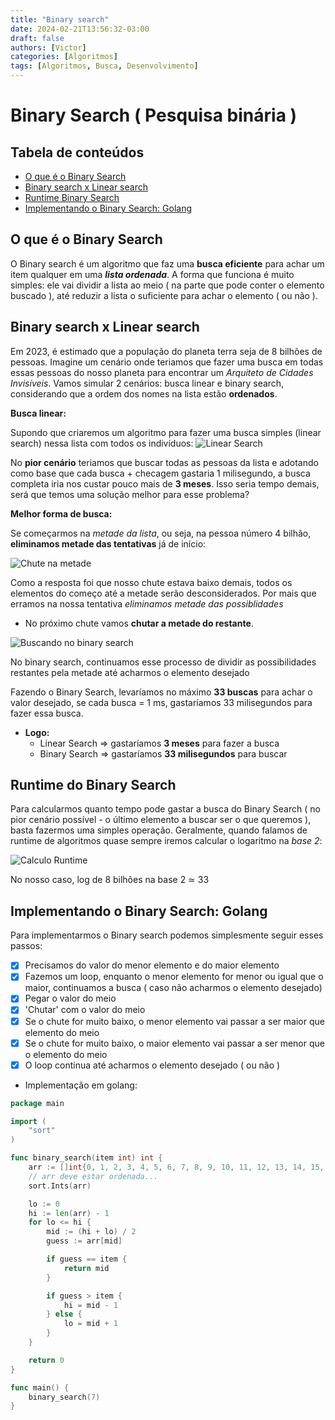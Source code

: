 ```yaml
---
title: "Binary search"
date: 2024-02-21T13:56:32-03:00
draft: false
authors: [Victor]
categories: [Algoritmos]
tags: [Algoritmos, Busca, Desenvolvimento]
---
```

# Binary Search ( Pesquisa binária )

## Tabela de conteúdos
  * [O que é o Binary Search](#o-que-é-o-binary-search)
  * [Binary search x Linear search](#binary-search-x-linear-search)
  * [Runtime Binary Search](#runtime-do-binary-search)
  * [Implementando o Binary Search: Golang](#implementando-o-binary-search-golang)

## O que é o Binary Search
O Binary search é um algoritmo que faz uma **busca eficiente** para achar um item qualquer em uma ***lista ordenada***. A forma que funciona é muito simples: ele vai dividir a lista ao meio ( na parte que pode conter o elemento buscado ), até reduzir a lista o suficiente para achar o elemento ( ou não ). 

## Binary search x Linear search
Em 2023, é estimado que a população do planeta terra seja de 8 bilhões de pessoas. Imagine um cenário onde teriamos que fazer uma busca em todas essas pessoas do nosso planeta para encontrar um *Arquiteto de Cidades Invisíveis*. Vamos simular 2 cenários: busca linear e binary search, considerando que a ordem dos nomes na lista estão **ordenados**.

**Busca linear:**

Supondo que criaremos um algoritmo para fazer uma busca simples (linear search) nessa lista com todos os indivíduos:
![Linear Search](/binary_search/Busca.png "Linear Search")

No **pior cenário** teriamos que buscar todas as pessoas da lista e adotando como base que cada busca + checagem gastaria 1 milisegundo, a busca completa iria nos custar pouco mais de **3 meses**. Isso seria tempo demais, será que temos uma solução melhor para esse problema?

**Melhor forma de busca:**

Se começarmos na *metade da lista*, ou seja, na pessoa número 4 bilhão, **eliminamos metade das tentativas** já de início:

![Chute na metade](/binary_search/2.png "Inicio binary search")

Como a resposta foi que nosso chute estava baixo demais, todos os elementos do começo até a metade serão desconsiderados. Por mais que erramos na nossa tentativa *eliminamos metade das possiblidades*

* No próximo chute vamos **chutar a metade do restante**.

![Buscando no binary search](/binary_search/binary-search-3.png "Buscando no binary search")

No binary search, continuamos esse processo de dividir as possibilidades restantes pela metade até acharmos o elemento desejado

Fazendo o Binary Search, levaríamos no máximo **33 buscas** para achar o valor desejado, se cada busca = 1 ms, gastaríamos 33 milisegundos para fazer essa busca.

* **Logo:**
  - Linear Search => gastaríamos **3 meses** para fazer a busca
  - Binary Search => gastaríamos **33 milisegundos** para buscar

## Runtime do Binary Search
Para calcularmos quanto tempo pode gastar a busca do Binary Search ( no pior cenário possível - o último elemento a buscar ser o que queremos ), basta fazermos uma simples operação. Geralmente, quando falamos de runtime de algoritmos quase sempre iremos calcular o logaritmo na *base 2*:

![Calculo Runtime](/binary_search/binary-search-3.png "Cálculo runtime")

No nosso caso, log de 8 bilhões na base 2 ≃ 33

## Implementando o Binary Search: Golang
Para implementarmos o Binary search podemos simplesmente seguir esses passos:

- [x] Precisamos do valor do menor elemento e do maior elemento
- [x] Fazemos um loop, enquanto o menor elemento for menor ou igual que o maior, continuamos a busca ( caso não acharmos o elemento desejado)
- [x] Pegar o valor do meio
- [x] 'Chutar' com o valor do meio
- [x] Se o chute for muito baixo, o menor elemento vai passar a ser maior que elemento do meio
- [x] Se o chute for muito baixo, o maior elemento vai passar a ser menor que o elemento do meio
- [x] O loop continua até acharmos o elemento desejado ( ou não )

* Implementação em golang:

```go
package main

import (
	"sort"
)

func binary_search(item int) int {
	arr := []int{0, 1, 2, 3, 4, 5, 6, 7, 8, 9, 10, 11, 12, 13, 14, 15, 16, 17, 18, 19, 20, 21, 22, 23, 24, 25, 26, 27, 28, 29, 30, 31, 32, 33, 34, 35, 36, 37, 38, 39, 40, 41, 42, 43, 44, 45, 46, 47, 48, 49, 50, 51, 52, 53, 54, 55, 56, 57, 58, 59, 60, 61, 62, 63, 64, 65, 66, 67, 68, 69, 70, 71, 72, 73, 74, 75, 76, 77, 78, 79, 80, 81, 82, 83, 84, 85, 86, 87, 88, 89, 90, 91, 92, 93, 94, 95, 96, 97, 98, 99}
	// arr deve estar ordenada...
	sort.Ints(arr)

	lo := 0
	hi := len(arr) - 1
	for lo <= hi {
		mid := (hi + lo) / 2
		guess := arr[mid]

		if guess == item {
			return mid
		}

		if guess > item {
			hi = mid - 1
		} else {
			lo = mid + 1
		}
	}

	return 0
}

func main() {
	binary_search(7)
}
```